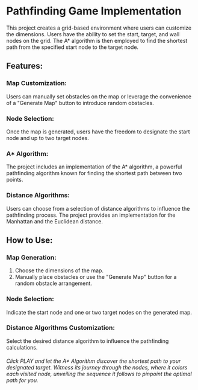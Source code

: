 # Pathfinding Game Implementation

This project creates a grid-based environment where users can customize the dimensions. Users have the ability to set the start, target, and wall nodes on the grid. The A* algorithm is then employed to find the shortest path from the specified start node to the target node.

## Features:
### Map Customization:
Users can manually set obstacles on the map or leverage the convenience of a "Generate Map" button to introduce random obstacles.

### Node Selection:
Once the map is generated, users have the freedom to designate the start node and up to two target nodes.

### A* Algorithm:
The project includes an implementation of the A* algorithm, a powerful pathfinding algorithm known for finding the shortest path between two points.

### Distance Algorithms:
Users can choose from a selection of distance algorithms to influence the pathfinding process. The project provides an implementation for the Manhattan and the Euclidean distance.

## How to Use:
### Map Generation:
1. Choose the dimensions of the map.
2. Manually place obstacles or use the "Generate Map" button for a random obstacle arrangement.
   
### Node Selection:
Indicate the start node and one or two target nodes on the generated map.

### Distance Algorithms Customization:
Select the desired distance algorithm to influence the pathfinding calculations.

###### Click PLAY and let the A* Algorithm discover the shortest path to your designated target. Witness its journey through the nodes, where it colors each visited node, unveiling the sequence it follows to pinpoint the optimal path for you.


